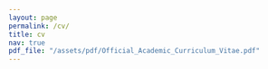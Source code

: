 ```yaml
---
layout: page
permalink: /cv/
title: cv
nav: true
pdf_file: "/assets/pdf/Official_Academic_Curriculum_Vitae.pdf"
---
```


<!-- <iframe src="/assets/pdf/Official_Academic_Curriculum_Vitae.pdf" width="100%" height="200%"></iframe> -->

<div id="adobe-dc-view" style="width: 800px;"></div>
<script src="https://documentcloud.adobe.com/view-sdk/main.js"></script>
<script type="text/javascript">
	document.addEventListener("adobe_dc_view_sdk.ready", function(){ 
		var adobeDCView = new AdobeDC.View({clientId: "55cd88f1f8b849739db0fbedbda70040", divId: "adobe-dc-view"});
		adobeDCView.previewFile({
			content:{location: {url: "https://documentcloud.adobe.com/view-sdk-demo/PDFs/Bodea Brochure.pdf"}},
			metaData:{fileName: "Bodea Brochure.pdf"}
		}, {embedMode: "IN_LINE"});
	});
</script>